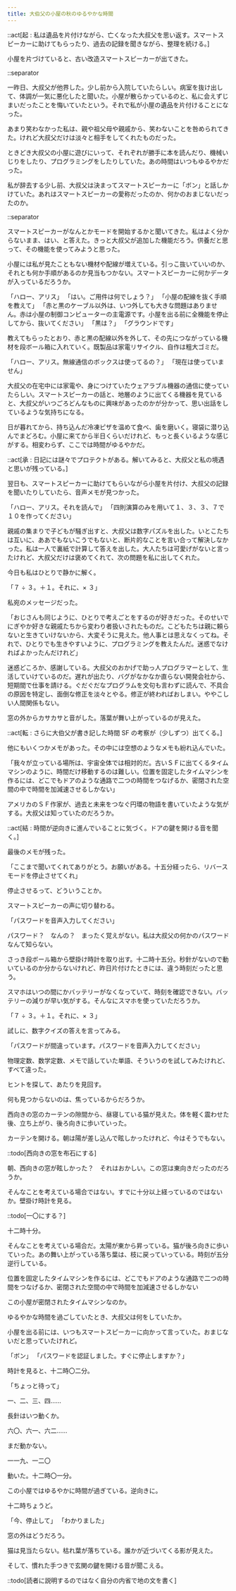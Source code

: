 ```yaml
---
title: 大伯父の小屋の秋のゆるやかな時間
---
```


::act[起 : 私は遺品を片付けながら、亡くなった大叔父を思い返す。スマートスピーカーに助けてもらったり、過去の記録を聞きながら、整理を続ける。]

小屋を片づけていると、古い改造スマートスピーカーが出てきた。

::separator

一昨日、大叔父が他界した。少し前から入院していたらしい。病室を抜け出して、体調が一気に悪化したと聞いた。小屋が散らかっているのと、私に会えずじまいだったことを悔いていたという。それで私が小屋の遺品を片付けることになった。

あまり笑わなかった私は、親や祖父母や親戚から、笑わないことを咎められてきた。けれど大叔父だけは淡々と相手をしてくれたものだった。

ときどき大叔父の小屋に遊びにいって、それぞれが勝手に本を読んだり、機械いじりをしたり、プログラミングをしたりしていた。あの時間はいつもゆるやかだった。

私が辞去する少し前、大叔父は決まってスマートスピーカーに「ボン」と話しかけていた。あれはスマートスピーカーの愛称だったのか、何かのおまじないだったのか。

::separator

スマートスピーカーがなんとかモードを開始するかと聞いてきた。私はよく分からないまま、はい、と答えた。きっと大叔父が追加した機能だろう。供養だと思って、その機能を使ってみようと思った。

小屋には私が見たこともない機材や配線が増えている。引っこ抜いていいのか、それとも何か手順があるのか見当もつかない。スマートスピーカーに何かデータが入っているだろうか。

「ハロー、アリス」
「はい。ご用件は何でしょう？」
「小屋の配線を抜く手順を教えて」
「赤と黒のケーブル以外は、いつ外しても大きな問題はありません。赤は小屋の制御コンピューターの主電源です。小屋を出る前に全機能を停止してから、抜いてください」
「黒は？」
「グラウンドです」

教えてもらったとおり、赤と黒の配線以外を外して、その先につながっている機材を段ボール箱に入れていく。既製品は家電リサイクル、自作は粗大ゴミだ。

「ハロー、アリス。無線通信のボックスは使ってるの？」
「現在は使っていません」

大叔父の在宅中には家電や、身につけていたウェアラブル機器の通信に使っていたらしい。スマートスピーカーの話と、地層のように出てくる機器を見ていると、大叔父がいつごろどんなものに興味があったのかが分かって、思い出話をしているような気持ちになる。

日が暮れてから、持ち込んだ冷凍ピザを温めて食べ、歯を磨いく。寝袋に潜り込んでまどろむ。小屋に来てから半日くらいだけれど、もっと長くいるような感じがする。相変わらず、ここでは時間がゆるやかだ。

::act[承 : 日記には謎々でプロテクトがある。解いてみると、大叔父と私の境遇と思いが残っている。]

翌日も、スマートスピーカーに助けてもらいながら小屋を片付け、大叔父の記録を聞いたりしていたら、音声メモが見つかった。

「ハロー、アリス。それを読んで」
「四則演算のみを用いて１、３、３、７で１０を作ってください」

親戚の集まりで子どもが騒ぎ出すと、大叔父は数字パズルを出した。いとこたちは互いに、ああでもないこうでもないと、断片的なことを言い合って解決しなかった。私は一人で裏紙で計算して答えを出した。大人たちは可愛げがないと言ったけれど、大叔父だけは褒めてくれて、次の問題を私に出してくれた。

今日も私はひとりで静かに解く。

「７ ÷ ３。＋１。それに、× ３」

私宛のメッセージだった。

「おじさんも同じように、ひとりで考えごとをするのが好きだった。そのせいでにぎやか好きな親戚たちから変わり者扱いされたものだ。こどもたちは親に頼らないと生きていけないから、大変そうに見えた。他人事とは思えなくってね。それで、ひとりでも生きやすいように、プログラミングを教えたんだ。迷惑でなければよかったんだけれど」

迷惑どころか、感謝している。大叔父のおかげで助っ人プログラマーとして、生活していけているのだ。遅れが出たり、バグがなかなか直らない開発会社から、短期間で仕事を請ける。ぐだぐだなプログラムを文句も言わずに読んで、不具合の原因を特定し、面倒な修正を淡々とやる。修正が終わればおしまい。ややこしい人間関係もない。

窓の外からカサカサと音がした。落葉が舞い上がっているのが見えた。

::act[転 : さらに大伯父が書き記した時間 SF の考察が（少しずつ）出てくる。]

他にもいくつかメモがあった。その中には空想のようなメモも紛れ込んでいた。

「我々が立っている場所は、宇宙全体では相対的だ。古いＳＦに出てくるタイムマシンのように、時間だけ移動するのは難しい。位置を固定したタイムマシンを作るには、どこでもドアのような通路で二つの時間をつなげるか、密閉された空間の中で時間を加減速させるしかない」

アメリカのＳＦ作家が、過去と未来をつなぐ円環の物語を書いていたような気がする。大叔父は知っていたのだろうか。

::act[結 : 時間が逆向きに進んでいることに気づく。ドアの鍵を開ける音を聞く。]

最後のメモが残った。

「ここまで聞いてくれてありがとう。お願いがある。十五分経ったら、リバースモードを停止させてくれ」

停止させるって、どういうことか。

スマートスピーカーの声に切り替わる。

「パスワードを音声入力してください」

パスワード？　なんの？　まったく覚えがない。私は大叔父の何かのパスワードなんて知らない。

さっき段ボール箱から壁掛け時計を取り出す。十二時十五分。秒針がないので動いているのか分からないけれど、昨日片付けたときには、違う時刻だったと思う。

スマホはいつの間にかバッテリーがなくなっていて、時刻を確認できない。バッテリーの減りが早い気がする。そんなにスマホを使っていただろうか。

「７ ÷ ３。＋１。それに、× ３」

試しに、数字クイズの答えを言ってみる。

「パスワードが間違っています。パスワードを音声入力してください」

物理定数、数学定数、メモで話していた単語、そういうのを試してみたけれど、すべて違った。

ヒントを探して、あたりを見回す。

何も見つからないのは、焦っているからだろうか。

西向きの窓のカーテンの隙間から、昼寝している猫が見えた。体を軽く震わせた後、立ち上がり、後ろ向きに歩いていった。

カーテンを開ける。朝は陽が差し込んで眩しかったけれど、今はそうでもない。

::todo[西向きの窓を布石にする]

朝、西向きの窓が眩しかった？　それはおかしい。この窓は東向きだったのだろうか。

そんなことを考えている場合ではない。すでに十分以上経っているのではないか。壁掛け時計を見る。

::todo[一〇にする？]

十二時十分。

そんなことを考えている場合だ。太陽が東から昇っている。猫が後ろ向きに歩いていった。あの舞い上がっている落ち葉は、枝に戻っていっている。時刻が五分逆行している。

位置を固定したタイムマシンを作るには、どこでもドアのような通路で二つの時間をつなげるか、密閉された空間の中で時間を加減速させるしかない

この小屋が密閉されたタイムマシンなのか。

ゆるやかな時間を過ごしていたとき、大叔父は何をしていたか。

小屋を出る前には、いつもスマートスピーカーに向かって言っていた。おまじないだと思っていたけれど。

「ボン」
「パスワードを認証しました。すぐに停止しますか？」

時計を見ると、十二時〇二分。

「ちょっと待って」

一、二、三、四……

長針はいつ動くか。

六〇、六一、六二……

まだ動かない。

一一九、一二〇

動いた。十二時〇一分。

この小屋ではゆるやかに時間が過ぎている。逆向きに。

十二時ちょうど。

「今、停止して」
「わかりました」

窓の外はどうだろう。

猫は見当たらない。枯れ葉が落ちている。誰かが近づいてくる影が見えた。

そして、慣れた手つきで玄関の鍵を開ける音が聞こえる。

::todo[読者に説明するのではなく自分の内省で地の文を書く]
